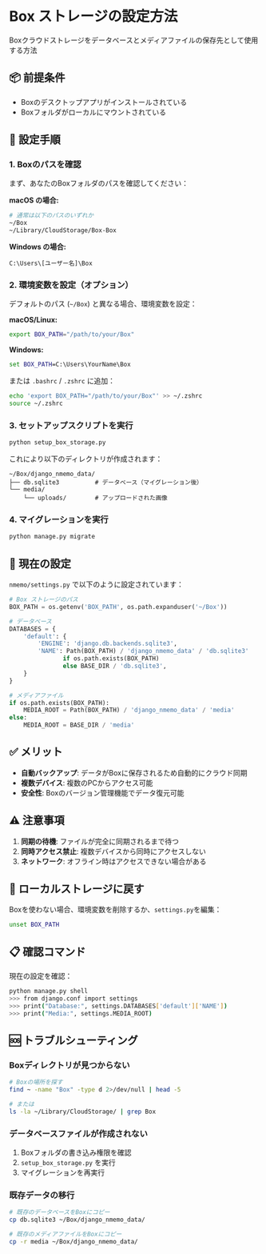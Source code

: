 # Box ストレージの設定方法

Boxクラウドストレージをデータベースとメディアファイルの保存先として使用する方法

## 📦 前提条件

- Boxのデスクトップアプリがインストールされている
- Boxフォルダがローカルにマウントされている

## 🔧 設定手順

### 1. Boxのパスを確認

まず、あなたのBoxフォルダのパスを確認してください：

**macOS の場合:**
```bash
# 通常は以下のパスのいずれか
~/Box
~/Library/CloudStorage/Box-Box
```

**Windows の場合:**
```
C:\Users\[ユーザー名]\Box
```

### 2. 環境変数を設定（オプション）

デフォルトのパス (`~/Box`) と異なる場合、環境変数を設定：

**macOS/Linux:**
```bash
export BOX_PATH="/path/to/your/Box"
```

**Windows:**
```cmd
set BOX_PATH=C:\Users\YourName\Box
```

または `.bashrc` / `.zshrc` に追加：
```bash
echo 'export BOX_PATH="/path/to/your/Box"' >> ~/.zshrc
source ~/.zshrc
```

### 3. セットアップスクリプトを実行

```bash
python setup_box_storage.py
```

これにより以下のディレクトリが作成されます：
```
~/Box/django_nmemo_data/
├── db.sqlite3          # データベース（マイグレーション後）
└── media/
    └── uploads/        # アップロードされた画像
```

### 4. マイグレーションを実行

```bash
python manage.py migrate
```

## 📁 現在の設定

`nmemo/settings.py` で以下のように設定されています：

```python
# Box ストレージのパス
BOX_PATH = os.getenv('BOX_PATH', os.path.expanduser('~/Box'))

# データベース
DATABASES = {
    'default': {
        'ENGINE': 'django.db.backends.sqlite3',
        'NAME': Path(BOX_PATH) / 'django_nmemo_data' / 'db.sqlite3' 
               if os.path.exists(BOX_PATH) 
               else BASE_DIR / 'db.sqlite3',
    }
}

# メディアファイル
if os.path.exists(BOX_PATH):
    MEDIA_ROOT = Path(BOX_PATH) / 'django_nmemo_data' / 'media'
else:
    MEDIA_ROOT = BASE_DIR / 'media'
```

## ✅ メリット

- **自動バックアップ**: データがBoxに保存されるため自動的にクラウド同期
- **複数デバイス**: 複数のPCからアクセス可能
- **安全性**: Boxのバージョン管理機能でデータ復元可能

## ⚠️ 注意事項

1. **同期の待機**: ファイルが完全に同期されるまで待つ
2. **同時アクセス禁止**: 複数デバイスから同時にアクセスしない
3. **ネットワーク**: オフライン時はアクセスできない場合がある

## 🔄 ローカルストレージに戻す

Boxを使わない場合、環境変数を削除するか、`settings.py`を編集：

```bash
unset BOX_PATH
```

## 📋 確認コマンド

現在の設定を確認：

```bash
python manage.py shell
>>> from django.conf import settings
>>> print("Database:", settings.DATABASES['default']['NAME'])
>>> print("Media:", settings.MEDIA_ROOT)
```

## 🆘 トラブルシューティング

### Boxディレクトリが見つからない

```bash
# Boxの場所を探す
find ~ -name "Box" -type d 2>/dev/null | head -5

# または
ls -la ~/Library/CloudStorage/ | grep Box
```

### データベースファイルが作成されない

1. Boxフォルダの書き込み権限を確認
2. `setup_box_storage.py` を実行
3. マイグレーションを再実行

### 既存データの移行

```bash
# 既存のデータベースをBoxにコピー
cp db.sqlite3 ~/Box/django_nmemo_data/

# 既存のメディアファイルをBoxにコピー
cp -r media ~/Box/django_nmemo_data/
```


